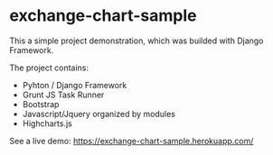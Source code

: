 exchange-chart-sample
=====================

This a simple project demonstration, which was builded with Django Framework.

The project contains:
- Pyhton / Django Framework
- Grunt JS Task Runner
- Bootstrap
- Javascript/Jquery organized by modules
- Highcharts.js

See a live demo: https://exchange-chart-sample.herokuapp.com/
